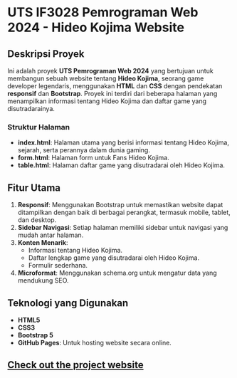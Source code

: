 # UTS IF3028 Pemrograman Web 2024 - Hideo Kojima Website

## Deskripsi Proyek

Ini adalah proyek **UTS Pemrograman Web 2024** yang bertujuan untuk membangun sebuah website tentang **Hideo Kojima**, seorang game developer legendaris, menggunakan **HTML** dan **CSS** dengan pendekatan **responsif** dan **Bootstrap**. Proyek ini terdiri dari beberapa halaman yang menampilkan informasi tentang Hideo Kojima dan daftar game yang disutradarainya.

### Struktur Halaman
- **index.html**: Halaman utama yang berisi informasi tentang Hideo Kojima, sejarah, serta perannya dalam dunia gaming.
- **form.html**: Halaman form untuk Fans Hideo Kojima.
- **table.html**: Halaman daftar game yang disutradarai oleh Hideo Kojima.

## Fitur Utama
1. **Responsif**: Menggunakan Bootstrap untuk memastikan website dapat ditampilkan dengan baik di berbagai perangkat, termasuk mobile, tablet, dan desktop.
2. **Sidebar Navigasi**: Setiap halaman memiliki sidebar untuk navigasi yang mudah antar halaman.
3. **Konten Menarik**:
   - Informasi tentang Hideo Kojima.
   - Daftar lengkap game yang disutradarai oleh Hideo Kojima.
   - Formulir sederhana.
4. **Microformat**: Menggunakan schema.org untuk mengatur data yang mendukung SEO.

## Teknologi yang Digunakan
- **HTML5**
- **CSS3**
- **Bootstrap 5**
- **GitHub Pages**: Untuk hosting website secara online.

## [Check out the project website](https://muionn.github.io/)
